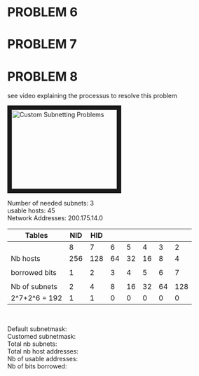 

# PROBLEM 6

# PROBLEM 7


# PROBLEM 8
see video explaining the processus to resolve this problem
<a href="https://www.youtube.com/watch?v=GAB1w69J9tQ" target="blank">

<img src="https://www.youtube.com/watch?v=GAB1w69J9tQ" alt="Custom Subnetting Problems" width="240" height="180" border="10" />
</a>

Number of needed subnets: 3 <br>
usable hosts: 45<br>
Network Addresses: 200.175.14.0<br>

| Tables        |     NID       |  HID  |        |       |          |         |          |
|---------------|---------------|-------|--------|-------|----------|---------|----------|
|               |     8  |   7  |   6   |    5   |   4   |    3     |   2     |  1       |
| Nb hosts      |   256  |  128 |  64   |   32   |  16   |    8     |   4     |  2       |
|               |               |       |        |       |          |         |          |
| borrowed bits |    1   |   2  |  3    |    4   |   5   |    6     |   7     |  8       |
|               |               |       |        |       |          |         |          |
| Nb of subnets |    2   |   4  |   8   |   16   |  32   |   64     |  128    | 256      |
| 2^7+2^6 = 192 |    1   |   1  |   0   |    0   |   0   |    0     |   0     |  0       |

<br>

Default subnetmask:<br>
Customed subnetmask:<br>
Total nb subnets: <br>
Total nb host addresses:<br>
Nb of usable addresses:<br>
Nb of bits borrowed:<br>